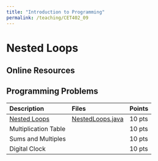 ```yaml
---
title: "Introduction to Programming"
permalink: /teaching/CET402_09
---
```


# Nested Loops

## Online Resources

## Programming Problems

| Description   | Files | Points |
| :------------ | :----- | :----- |
| [Nested Loops](/files/CET402/09_NestedLoops.pdf) | [NestedLoops.java](/files/CET402/NestedLoops.java) | 10 pts |
| Multiplication Table |        | 10 pts |
| Sums and Multiples |        | 10 pts |
| Digital Clock |        | 10 pts |
